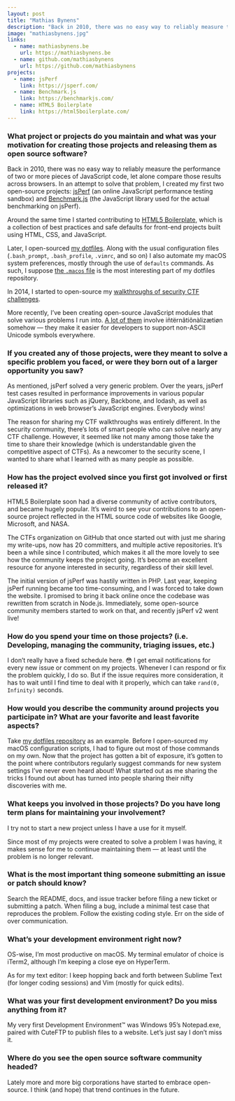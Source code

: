 ```yaml
---
layout: post
title: "Mathias Bynens"
description: "Back in 2010, there was no easy way to reliably measure the performance of two or more pieces of JavaScript code, let alone compare those results across browsers."
image: "mathiasbynens.jpg"
links:
  - name: mathiasbynens.be
    url: https://mathiasbynens.be
  - name: github.com/mathiasbynens
    url: https://github.com/mathiasbynens
projects:
  - name: jsPerf
    link: https://jsperf.com/
  - name: Benchmark.js
    link: https://benchmarkjs.com/
  - name: HTML5 Boilerplate
    link: https://html5boilerplate.com/
---
```


### What project or projects do you maintain and what was your motivation for creating those projects and releasing them as open source software?

Back in 2010, there was no easy way to reliably measure the performance of two
or more pieces of JavaScript code, let alone compare those results across
browsers. In an attempt to solve that problem, I created my first two
open-source projects: [jsPerf](https://jsperf.com/) (an online JavaScript
performance testing sandbox) and [Benchmark.js](https://benchmarkjs.com/) (the
JavaScript library used for the actual benchmarking on jsPerf).

Around the same time I started contributing to
[HTML5 Boilerplate](https://html5boilerplate.com/), which is a collection of
best practices and safe defaults for front-end projects built using HTML, CSS,
and JavaScript.

Later, I open-sourced [my dotfiles](https://github.com/mathiasbynens/dotfiles).
Along with the usual configuration files (`.bash_prompt`, `.bash_profile`,
`.vimrc`, and so on) I also automate my macOS system preferences, mostly through
the use of `defaults` commands. As such, I suppose
[the `.macos` file](https://github.com/mathiasbynens/dotfiles/blob/master/.macos)
is the most interesting part of my dotfiles repository.

In 2014, I started to open-source my
[walkthroughs of security CTF challenges](https://github.com/ctfs/write-ups-2014).

More recently, I’ve been creating open-source JavaScript modules that solve
various problems I run into.
[A lot of them](https://github.com/mathiasbynens?tab=repositories&q=unicode)
involve iñtërnâtiônàlizætiøn somehow — they make it easier for developers to
support non-ASCII Unicode symbols everywhere.

### If you created any of those projects, were they meant to solve a specific problem you faced, or were they born out of a larger opportunity you saw?

As mentioned, jsPerf solved a very generic problem. Over the years, jsPerf test
cases resulted in performance improvements in various popular JavaScript
libraries such as jQuery, Backbone, and lodash, as well as optimizations in web
browser’s JavaScript engines. Everybody wins!

The reason for sharing my CTF walkthroughs was entirely different. In the
security community, there’s lots of smart people who can solve nearly any CTF
challenge. However, it seemed like not many among those take the time to share
their knowledge (which is understandable given the competitive aspect of CTFs).
As a newcomer to the security scene, I wanted to share what I learned with as
many people as possible.

### How has the project evolved since you first got involved or first released it?

HTML5 Boilerplate soon had a diverse community of active contributors, and
became hugely popular. It’s weird to see your contributions to an open-source
project reflected in the HTML source code of websites like Google, Microsoft,
and NASA.

The CTFs organization on GitHub that once started out with just me sharing my
write-ups, now has 20 committers, and multiple active repositories. It’s been a
while since I contributed, which makes it all the more lovely to see how the
community keeps the project going. It’s become an excellent resource for anyone
interested in security, regardless of their skill level.

The initial version of jsPerf was hastily written in PHP. Last year, keeping
jsPerf running became too time-consuming, and I was forced to take down the
website. I promised to bring it back online once the codebase was rewritten from
scratch in Node.js. Immediately, some open-source community members started to
work on that, and recently jsPerf v2 went live!

### How do you spend your time on those projects? (i.e. Developing, managing the community, triaging issues, etc.)

I don’t really have a fixed schedule here. 😳 I get email notifications for
every new issue or comment on my projects. Whenever I can respond or fix the
problem quickly, I do so. But if the issue requires more consideration, it has
to wait until I find time to deal with it properly, which can take
`rand(0, Infinity)` seconds.

### How would you describe the community around projects you participate in? What are your favorite and least favorite aspects?

Take [my dotfiles repository](https://github.com/mathiasbynens/dotfiles) as an
example. Before I open-sourced my macOS configuration scripts, I had to figure
out most of those commands on my own. Now that the project has gotten a bit of
exposure, it’s gotten to the point where contributors regularly suggest commands
for new system settings I’ve never even heard about! What started out as me
sharing the tricks I found out about has turned into people sharing their nifty
discoveries with me.

### What keeps you involved in those projects? Do you have long term plans for maintaining your involvement?

I try not to start a new project unless I have a use for it myself.

Since most of my projects were created to solve a problem I was having, it makes
sense for me to continue maintaining them — at least until the problem is no
longer relevant.

### What is the most important thing someone submitting an issue or patch should know?

Search the README, docs, and issue tracker before filing a new ticket or
submitting a patch. When filing a bug, include a minimal test case that
reproduces the problem. Follow the existing coding style. Err on the side of
over communication.

### What’s your development environment right now?

OS-wise, I’m most productive on macOS. My terminal emulator of choice is iTerm2,
although I’m keeping a close eye on HyperTerm.

As for my text editor: I keep hopping back and forth between Sublime Text (for
longer coding sessions) and Vim (mostly for quick edits).

### What was your first development environment? Do you miss anything from it?

My very first Development Environment™ was Windows 95’s Notepad.exe, paired with
CuteFTP to publish files to a website. Let’s just say I don’t miss it.

### Where do you see the open source software community headed?

Lately more and more big corporations have started to embrace open-source. I
think (and hope) that trend continues in the future.
